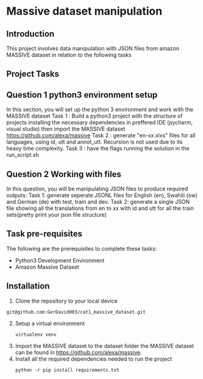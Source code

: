 # Massive dataset manipulation
## Introduction
This project involves data manipulation with JSON files from amazon MASSIVE dataset in relation to the following tasks

## Project Tasks
## Question 1 python3 environment setup 
In this section, you will set up the python 3 environment and work with the MASSIVE dataset
Task 1 : Build a python3 project with the structure of projects installing the necessary dependencies in preffered IDE (pycharm, visual studio) then import the MASSIVE dataset https://github.com/alexa/massive
Task 2 : generate "en-xx.xlxs" files for all languages, using id, utt and annot_utt. Recursion is not used due to its heavy time complexity.
Task 3 : have the flags running the solution in the run_script.sh

## Question 2 Working with files 
In this question, you will be manipulating JSON files to produce required outputs:
Task 1: generate seperate JSONL files for English (en), Swahili (sw) and German (de) with test, train and dev.
Task 2: generate a single JSON file showing all the translations from en to xx with id and utt for all the train sets(pretty print your json file structure)

## Task pre-requisites 
The following are the prerequisites to complete these tasks:
* Python3 Development Environment
* Amazon Massive Dataset

## Installation 
1.  Clone the repository to your local device
   ```command line
git@github.com:GerDavid003/cat1_massive_dataset.git
```
2. Setup a virtual environment
   ```command line
   virtualenv venv
   ```
3. Import the MASSIVE dataset to the dataset folder the MASSIVE dataset can be found in https://github.com/alexa/massive.
4. Install all the required dependencies needed to run the project
   ```command line
   python -r pip install requirements.txt
   ```


